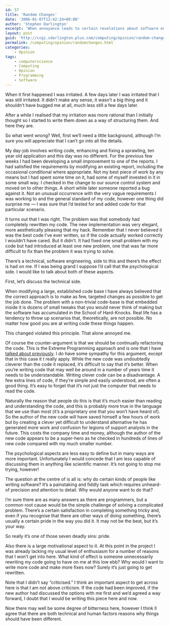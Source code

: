 ```yaml
---
id: 57
title: 'Random Changes'
date: '2006-01-07T12:42:24+00:00'
author: 'Stephen Darlington'
excerpt: 'When annoyance leads to certain revelations about software engineering truisms. '
layout: post
guid: 'http://ccgi.sdarlington.plus.com/computing/opinion/random-changes.html'
permalink: /computing/opinion/randomchanges.html
categories:
    - Opinion
tags:
    - computerscience
    - Computing
    - Opinion
    - Programming
    - Software
---
```


When it first happened I was irritated. A few days later I was irritated that I was still irritated. It didn’t make any sense, it wasn’t a big thing and it shouldn’t have bugged me at all, much less still a few days later.

After a while I realised that my irritation was more rational than I initially thought so I started to write them down as a way of structuring them. And here they are.

So what went wrong? Well, first we’ll need a little background, although I’m sure you will appreciate that I can’t go into all the details.

My day-job involves writing code, enhancing and fixing a sprawling, ten year old application and this day was no different. For the previous few weeks I had been developing a small improvement to one of the reports. I had satisfied the requirements by modifying an existing report, including the occasional conditional where appropriate. Not my best piece of work by any means but I had spent some time on it, had some of myself invested in it in some small way. I checked in the change to our source control system and moved on to other things. A short while later someone reported a bug against it. Not an unusual occurrence with the very vague requirements I was working to and the general standard of my code, however one thing did surprise me — I was sure that I’d tested for and added code for that particular scenario.

It turns out that I was right. The problem was that somebody had completely rewritten my code. The new implementation was very elegant, more aesthetically pleasing that my hack. Remember that I never believed it was the best code I’ve ever written, so if the code actually worked correctly I wouldn’t have cared. But it didn’t. It had fixed one small problem with my code but had introduced at least one new problem, one that was far more difficult to fix than the problem it was trying to solve.

There’s a technical, software engineering, side to this and there’s the effect is had on me. If I was being grand I suppose I’d call that the psychological side. I would like to talk about both of these aspects.

First, let’s discuss the technical side.

When modifying a large, established code base I have always believed that the correct approach is to make as few, targeted changes as possible to get the job done. The problem with a non-trivial code-base is that embedded inside it is dozens of small tweaks that you would never think of making but the software has accumulated in the School of Hard-Knocks. Real life has a tendency to throw up scenarios that, theoretically, are not possible. No matter how good you are at writing code these things happen.

This changed violated this principle. That alone annoyed me.

Of course the counter-argument is that we should be continually refactoring the code. This is the Extreme Programming approach and is one that I have [talked about previously](extremeprogramming.html). I do have some sympathy for this argument, except that in this case it t really apply. While the new code was undoubtedly cleverer than the code it replaced, it’s difficult to say that it’s better. When you’re writing code that may well be around in a number of years time it needs to be understandable. Writing clever code can be a disadvantage. A few extra lines of code, if they’re simple and easily understood, are often a good thing. It’s easy to forget that it’s not just the computer that needs to read the code.

Naturally the reason that people do this is that it’s much easier than reading and understanding the code, and this is probably more true in the language that we use than most (it’s a proprietary one that you won’t have heard of). So the author of the new code will have saved himself a few hours of work but by creating a clever yet difficult to understand alternative he has generated more work and confusion for legions of support analysts in the future. This costs the company time and money, although the author of the new code appears to be a super-hero as he checked in hundreds of lines of new code compared with my much smaller number.

The psychological aspects are less easy to define but in many ways are more important. Unfortunately I would concede that I am less capable of discussing them in anything like scientific manner. It’s not going to stop me trying, however!

The question at the centre of is all is: why do certain kinds of people like writing software? It’s a painstaking and fiddly task which requires unheard-of precision and attention to detail. Why would anyone want to do that?

I’m sure there are as many answers as there are programmers, but a common root cause would be the simple challenge of solving a complicated problem. There’s a certain satisfaction in completing something tricky and, even if you recognise that there are other ways of doing something, there’s usually a certain pride in the way you did it. It may not be the best, but it’s your way.

So really it’s one of those seven deadly sins: pride.

Also there is a large motivational aspect to it. At this point in the project I was already lacking my usual level of enthusiasm for a number of reasons that I won’t get into here. What kind of effect is someone unnecessarily rewriting my code going to have on me at this low ebb? Why would I want to write more code and make more fixes now? Surely it’s just going to get rewritten.

Note that I didn’t say “criticised.” I think an important aspect to get across here is that I am not above criticism. If the code had been improved, if the new author had discussed the options with me first and we’d agreed a way forward, I doubt that I would be writing this piece here and now.

Now there may well be some degree of bitterness here, however I think ll agree that there are both technical and human factors reasons why things should have been different.